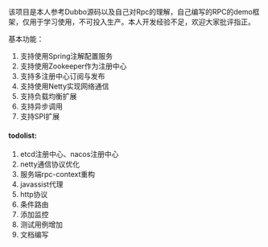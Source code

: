 该项目是本人参考Dubbo源码以及自己对Rpc的理解，自己编写的RPC的demo框架，仅用于学习使用，不可投入生产。本人开发经验不足，欢迎大家批评指正。

基本功能：

1. 支持使用Spring注解配置服务
2. 支持使用Zookeeper作为注册中心
3. 支持多注册中心订阅与发布
4. 支持使用Netty实现网络通信
5. 支持负载均衡扩展
6. 支持异步调用
7. 支持SPI扩展

#### todolist:
1. etcd注册中心、nacos注册中心
2. netty通信协议优化
3. 服务端rpc-context重构
4. javassist代理
5. http协议
6. 条件路由
7. 添加监控
8. 测试用例增加
9. 文档编写